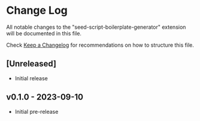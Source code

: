 # Change Log

All notable changes to the "seed-script-boilerplate-generator" extension will be documented in this file.

Check [Keep a Changelog](http://keepachangelog.com/) for recommendations on how to structure this file.

## [Unreleased]

- Initial release

## v0.1.0 - 2023-09-10
- Initial pre-release
